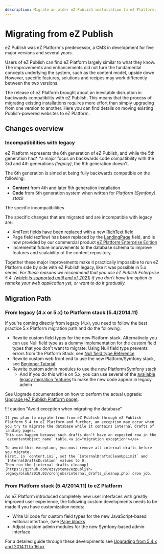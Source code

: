 ```yaml
---
description: Migrate an older eZ Publish installation to eZ Platform.
---
```


# Migrating from eZ Publish

eZ Publish was eZ Platform's predecessor, a CMS in development for five major versions and several years.

Users of eZ Publish can find eZ Platform largely similar to what they know. The improvements and enhancements did not turn the fundamental concepts underlying the system, such as the content model, upside down. However, specific features, solutions and recipes may work differently between the two versions.

The release of eZ Platform brought about an inevitable disruption in backwards compatibility with eZ Publish. This means that the process of migrating existing installations requires more effort than simply upgrading from one version to another. Here you can find details on moving existing Publish-powered websites to eZ Platform.

## Changes overview

### Incompatibilities with legacy

eZ Platform represents the 6th generation of eZ Publish, and while the 5th generation had* *a major focus on backwards code compatibility with the 3rd and 4th generations *(legacy)*, the 6th generation doesn't.

The 6th generation is aimed at being fully backwards compatible on the following:

- **Content** from 4th and later 5th generation installation
- **Code** from 5th generation system when written for *Platform (Symfony) stack*

The specific incompatibilities

The specific changes that are migrated and are incompatible with legacy are: 

- XmlText fields have been replaced with a new [RichText](richtextfield.md) field
- Page field (ezflow) has been replaced by the [LandingPage](pagefield.md) field, and is now provided by our commercial product [eZ Platform Enterprise Edition](http://ezstudio.com/)
- Incremental future improvements to the database schema to improve features and scalability of the content repository 

Together these major improvements make it practically impossible to run eZ Platform side by side with eZ Publish legacy, like it was possible in 5.x series. *For these reasons we recommend that you use eZ Publish Enterprise 5.4  ([which is supported until end of 2021](https://support.ez.no/Public/Service-Life)) if you don't have the option to remake your web application yet, or want to do it gradually.*

## Migration Path

### From legacy (4.x or 5.x) to Platform stack (5.4/2014.11)

If you're coming directly from legacy (4.x), you need to follow the best practice 5.x Platform migration path and do the following:

- Rewrite custom field types for the new Platform stack. Alternatively you can use Null field type as a dummy implementation for the custom field types that you don't want to migrate. Using Null field type prevents errors from the Platform Stack, see [Null field type Reference](nullfield.md)
- Rewrite custom web front end to use the new Platform/Symfony stack, see [Beginner Tutorial](beginner_tutorial.md)
- Rewrite custom admin modules to use the new Platform/Symfony stack
    - And if you do this while on 5.x, you can use several of the [available legacy migration features](https://doc.ez.no/display/EZP/Legacy+code+and+features) to make the new code appear in legacy admin

See Upgrade documentation on how to perform the actual upgrade: [Upgrade (eZ Publish Platform page)](https://doc.ez.no/display/EZP/Upgrade).

!!! caution "Avoid exception when migrating the database"

    If you plan to migrate from from eZ Publish through eZ Publish Platform 5.4 to eZ Platform and further, an exception may occur when you try to migrate the database while it contains internal drafts of landing pages.
    This can happen because such drafts don't have an expected row in the `ezcontentobject_name` table.<a id="migration_exception"></a> 
    
    To avoid this exception, you must remove all internal drafts before you migrate. 
    First, in `content.ini`, set the `InternalDraftsCleanUpLimit` and `InternalDraftsDuration` values to 0. 
    Then run the [internal drafts cleanup](https://github.com/ezsystems/ezpublish-legacy/blob/2019.03/cronjobs/internal_drafts_cleanup.php) cron job. 

### From Platform stack (5.4/2014.11) to eZ Platform

As eZ Platform introduced completely new user interfaces with greatly improved user experience, the following custom developments needs to be made if you have customization needs:

- Write UI code for custom field types for the new JavaScript-based editorial interface, (see [Page blocks](render_page.md)
- Adjust custom admin modules for the new Symfony-based admin interface

For a detailed guide through these developments see [Upgrading from 5.4.x and 2014.11 to 16.xx](migrating_from_ez_publish_platform.md#upgrading-from-54x-and-201411-to-16xx) 
